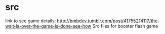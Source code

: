 src
===
link to see game details:
http://bmbdev.tumblr.com/post/41755214117/the-wait-is-over-the-game-is-done-see-how
Src files for booster flash game
